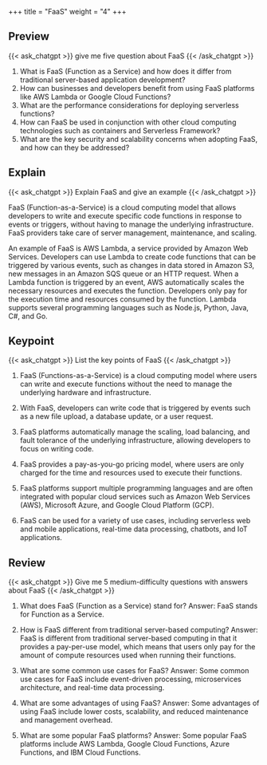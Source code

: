 +++
title = "FaaS"
weight = "4"
+++
## Preview
{{< ask_chatgpt >}}
give me five question about FaaS
{{< /ask_chatgpt >}}

1. What is FaaS (Function as a Service) and how does it differ from traditional server-based application development?
2. How can businesses and developers benefit from using FaaS platforms like AWS Lambda or Google Cloud Functions?
3. What are the performance considerations for deploying serverless functions?
4. How can FaaS be used in conjunction with other cloud computing technologies such as containers and Serverless Framework?
5. What are the key security and scalability concerns when adopting FaaS, and how can they be addressed?   

## Explain
{{< ask_chatgpt >}}
Explain FaaS and give an example
{{< /ask_chatgpt >}}

FaaS (Function-as-a-Service) is a cloud computing model that allows developers to write and execute specific code functions in response to events or triggers, without having to manage the underlying infrastructure. FaaS providers take care of server management, maintenance, and scaling. 

An example of FaaS is AWS Lambda, a service provided by Amazon Web Services. Developers can use Lambda to create code functions that can be triggered by various events, such as changes in data stored in Amazon S3, new messages in an Amazon SQS queue or an HTTP request. When a Lambda function is triggered by an event, AWS automatically scales the necessary resources and executes the function. Developers only pay for the execution time and resources consumed by the function. Lambda supports several programming languages such as Node.js, Python, Java, C#, and Go.   

## Keypoint
{{< ask_chatgpt >}}
List the key points of FaaS
{{< /ask_chatgpt >}}

1. FaaS (Functions-as-a-Service) is a cloud computing model where users can write and execute functions without the need to manage the underlying hardware and infrastructure.

2. With FaaS, developers can write code that is triggered by events such as a new file upload, a database update, or a user request.

3. FaaS platforms automatically manage the scaling, load balancing, and fault tolerance of the underlying infrastructure, allowing developers to focus on writing code.

4. FaaS provides a pay-as-you-go pricing model, where users are only charged for the time and resources used to execute their functions.

5. FaaS platforms support multiple programming languages and are often integrated with popular cloud services such as Amazon Web Services (AWS), Microsoft Azure, and Google Cloud Platform (GCP).

6. FaaS can be used for a variety of use cases, including serverless web and mobile applications, real-time data processing, chatbots, and IoT applications.   

## Review
{{< ask_chatgpt >}}
Give me 5 medium-difficulty questions with answers about FaaS
{{< /ask_chatgpt >}}

1. What does FaaS (Function as a Service) stand for?
Answer: FaaS stands for Function as a Service.

2. How is FaaS different from traditional server-based computing?
Answer: FaaS is different from traditional server-based computing in that it provides a pay-per-use model, which means that users only pay for the amount of compute resources used when running their functions.

3. What are some common use cases for FaaS?
Answer: Some common use cases for FaaS include event-driven processing, microservices architecture, and real-time data processing.

4. What are some advantages of using FaaS?
Answer: Some advantages of using FaaS include lower costs, scalability, and reduced maintenance and management overhead.

5. What are some popular FaaS platforms?
Answer: Some popular FaaS platforms include AWS Lambda, Google Cloud Functions, Azure Functions, and IBM Cloud Functions.   

